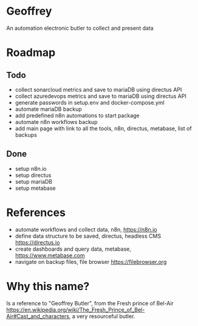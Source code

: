 # Geoffrey
An automation electronic butler to collect and present data

# Roadmap

## Todo 
- collect sonarcloud metrics and save to mariaDB using directus API
- collect azuredevops metrics and save to mariaDB using directus API
- generate passwords in setup.env and docker-compose.yml
- automate mariaDB backup
- add predefined n8n automations to start package
- automate n8n workflows backup
- add main page with link to all the tools, n8n, directus, metabase, list of backups

## Done 
- setup n8n.io
- setup directus
- setup mariaDB
- setup metabase

# References
- automate workflows and collect data, n8n, https://n8n.io
- define data structure to be saved, directus, headless CMS https://directus.io
- create dashboards and query data, metabase, https://www.metabase.com
- navigate on backup files, file browser https://filebrowser.org

# Why this name?
Is a reference to "Geoffrey Butler", from the Fresh prince of Bel-Air https://en.wikipedia.org/wiki/The_Fresh_Prince_of_Bel-Air#Cast_and_characters, a very resourceful butler.

